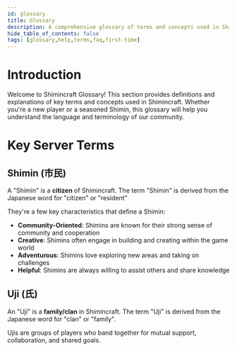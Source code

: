 ```yaml
---
id: glossary
title: Glossary
description: A comprehensive glossary of terms and concepts used in Shimincraft.
hide_table_of_contents: false
tags: [glossary,help,terms,faq,first-time]
---
```


# Introduction
Welcome to Shimincraft Glossary! This section provides definitions and explanations of key terms and concepts used in Shimincraft. Whether you're a new player or a seasoned Shimin, this glossary will help you understand the language and terminology of our community.

#  Key Server Terms
## Shimin (市民)
A "Shimin" is a **citizen** of Shimincraft. The term "Shimin" is derived from the Japanese word for "citizen" or "resident"


They're a few key characteristics that define a Shimin:
- **Community-Oriented**: Shimins are known for their strong sense of community and cooperation
- **Creative**: Shimins often engage in building and creating within the game world
- **Adventurous**: Shimins love exploring new areas and taking on challenges
- **Helpful**: Shimins are always willing to assist others and share knowledge

## Uji (氏)
An "Uji" is a **family/clan** in Shimincraft. The term "Uji" is derived from the Japanese word for "clan" or "family".

Ujis are groups of players who band together for mutual support, collaboration, and shared goals.
